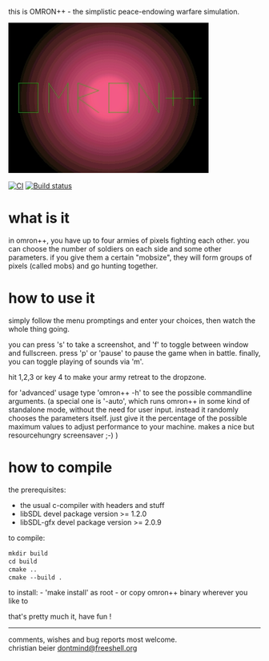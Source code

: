 
this is OMRON++ - the simplistic peace-endowing warfare simulation.

![OMRON++ logo](logo.jpg "Omron++ Logo")


[![CI](https://github.com/bk138/omronplusplus/actions/workflows/ci.yml/badge.svg)](https://github.com/bk138/omronplusplus/actions/workflows/ci.yml) [![Build status](https://ci.appveyor.com/api/projects/status/cy24qkawvq8ldwxn/branch/master?svg=true)](https://ci.appveyor.com/project/bk138/omronplusplus/branch/master)



what is it
==========

in omron++, you have up to four armies of pixels fighting each other.
you can choose the number of soldiers on each side and some other parameters.
if you give them a certain "mobsize", they will form groups of pixels (called 
mobs) and go hunting together.





how to use it
=============
simply follow the menu promptings and enter your choices, then watch the whole 
thing going.

you can press 's' to take a screenshot, and 'f' to toggle between window and
fullscreen. press 'p' or 'pause' to pause the game when in battle. finally, you 
can toggle playing of sounds via 'm'.

hit 1,2,3 or key 4 to make your army retreat to the dropzone.


for 'advanced' usage type 'omron++ -h' to see the possible commandline 
arguments. (a special one is '-auto', which runs omron++ in some kind of 
standalone mode, without the need for user input. instead it randomly chooses
the parameters itself. just give it the percentage of the possible maximum 
values to adjust performance to your machine. makes a nice but resourcehungry 
screensaver ;-) )





how to compile
==============

the prerequisites:

- the usual c-compiler with headers and stuff
- libSDL devel package version >= 1.2.0
- libSDL-gfx devel package version >= 2.0.9
    
to compile:

```
mkdir build
cd build
cmake ..
cmake --build .
```

to install:
    - 'make install' as root 
    - or copy omron++ binary wherever you like to 
    
       
    



that's pretty much it, have fun !


---

comments, wishes and bug reports most welcome.                                   
christian beier <dontmind@freeshell.org>    

    
